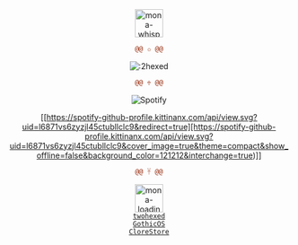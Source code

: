 <div align="center">
  <img alt="mona-whisper" width="50" src="https://github.githubassets.com/images/mona-whisper.gif" />

  ```diff
@@ ✩ @@
```
  
  ![:2hexed](https://count.getloli.com/get/@:2hexed)

  ```diff
@@ ♱ @@
```  

  ![Spotify](https://spotify-github-profile.kittinanx.com/api/view.svg?uid=l6871vs6zyzjl45ctubllclc9&cover_image=true&theme=compact&show_offline=false&background_color=121212&interchange=true&bar_color=53b14f&bar_color_cover=true)
  
  
  [[https://spotify-github-profile.kittinanx.com/api/view.svg?uid=l6871vs6zyzjl45ctubllclc9&redirect=true][https://spotify-github-profile.kittinanx.com/api/view.svg?uid=l6871vs6zyzjl45ctubllclc9&cover_image=true&theme=compact&show_offline=false&background_color=121212&interchange=true)]]

  ```diff
@@ 𓋹 @@
```

  <img alt="mona-loading" width="50" src="https://github.githubassets.com/assets/mona-loading-default-c3c7aad1282f.gif" />
  <br />
  <a href="https://twohexed.vercel.app/"><code>twohexed</code></a>
  <br />
  <a href="https://gothicos.vercel.app/"><code>GothicOS</code></a>
  <br />
  <a href="https://clorestore.vercel.app"><code>CloreStore</code></a>
</div>
